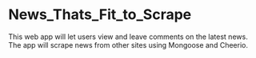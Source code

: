 # News_Thats_Fit_to_Scrape





This web app will let users view and leave comments on the latest news. The app will scrape news from other sites using  Mongoose and Cheerio.
